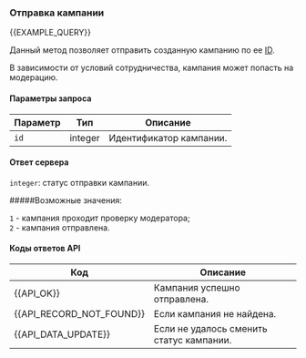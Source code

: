 ### Отправка кампании
{{EXAMPLE_QUERY}}

Данный метод позволяет отправить созданную кампанию по ее [ID](other#glossary-id).

В зависимости от условий сотрудничества, кампания может попасть на модерацию.


#### Параметры запроса

Параметр          | Тип     | Описание
------------------|---------|-----------
`id`              | integer | Идентификатор кампании.


#### Ответ сервера

`integer`: статус отправки кампании.

#####Возможные значения:

`1` - кампания проходит проверку модератора;<br> 
`2` - кампания отправлена.

#### Коды ответов API

Код                      | Описание
-------------------------|-----------
{{API_OK}}               | Кампания успешно отправлена.
{{API_RECORD_NOT_FOUND}} | Если кампания не найдена.
{{API_DATA_UPDATE}}      | Если не удалось сменить статус кампании.



